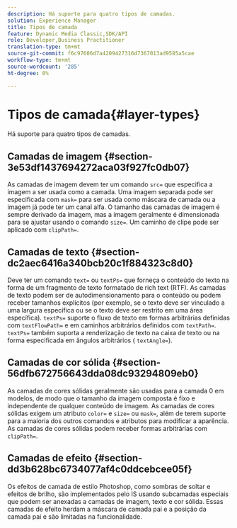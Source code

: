 ```yaml
---
description: Há suporte para quatro tipos de camadas.
solution: Experience Manager
title: Tipos de camada
feature: Dynamic Media Classic,SDK/API
role: Developer,Business Practitioner
translation-type: tm+mt
source-git-commit: f6c97606d7a4209427316d7367013ad9585a5cae
workflow-type: tm+mt
source-wordcount: '285'
ht-degree: 0%

---
```



# Tipos de camada{#layer-types}

Há suporte para quatro tipos de camadas.

## Camadas de imagem {#section-3e53df1437694272aca03f927fc0db07}

As camadas de imagem devem ter um comando `src=` que especifica a imagem a ser usada como a camada. Uma imagem separada pode ser especificada com `mask=` para ser usada como máscara de camada ou a imagem já pode ter um canal alfa. O tamanho das camadas de imagem é sempre derivado da imagem, mas a imagem geralmente é dimensionada para se ajustar usando o comando `size=`. Um caminho de clipe pode ser aplicado com `clipPath=`.

## Camadas de texto {#section-dc2aec6416a340bcb20c1f884323c8d0}

Deve ter um comando `text=` ou `textPs=` que forneça o conteúdo do texto na forma de um fragmento de texto formatado de rich text (RTF). As camadas de texto podem ser de autodimensionamento para o conteúdo ou podem receber tamanhos explícitos (por exemplo, se o texto deve ser vinculado a uma largura específica ou se o texto deve ser restrito em uma área específica). `textPs=` suporte o fluxo de texto em formas arbitrárias definidas com  `textFlowPath=` e em caminhos arbitrários definidos com  `textPath=`. `textPs=` também suporta a renderização de texto na caixa de texto ou na forma especificada em ângulos arbitrários (  `textAngle=`).

## Camadas de cor sólida {#section-56dfb672756643dda08dc93294809eb0}

As camadas de cores sólidas geralmente são usadas para a camada 0 em modelos, de modo que o tamanho da imagem composta é fixo e independente de qualquer conteúdo de imagem. As camadas de cores sólidas exigem um atributo `color=` e `size=` ou `mask=`, além de terem suporte para a maioria dos outros comandos e atributos para modificar a aparência. As camadas de cores sólidas podem receber formas arbitrárias com `clipPath=`.

## Camadas de efeito {#section-dd3b628bc6734077af4c0ddcebcee05f}

Os efeitos de camada de estilo Photoshop, como sombras de soltar e efeitos de brilho, são implementados pelo IS usando subcamadas especiais que podem ser anexadas a camadas de imagem, texto e cor sólida. Essas camadas de efeito herdam a máscara de camada pai e a posição da camada pai e são limitadas na funcionalidade.
